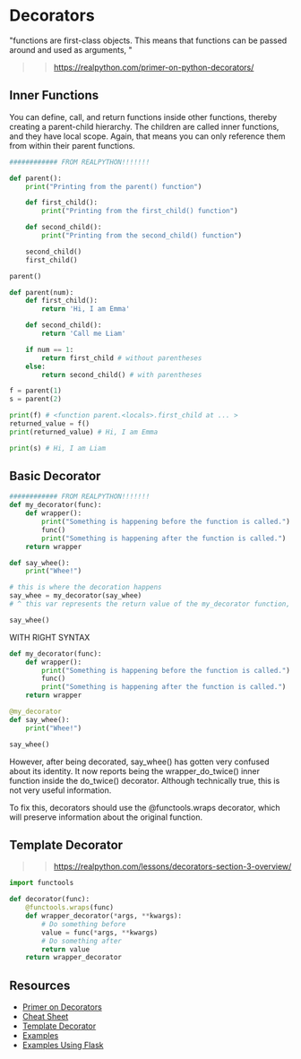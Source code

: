 # Decorators

"functions are first-class objects. This means that functions can be passed around and used as arguments, "

>>https://realpython.com/primer-on-python-decorators/

## Inner Functions

You can define, call, and return functions inside other functions, thereby creating a parent-child hierarchy. The children are called inner functions, and they have local scope. Again, that means you can only reference them from within their parent functions.

```python
############ FROM REALPYTHON!!!!!!!

def parent():
    print("Printing from the parent() function")

    def first_child():
        print("Printing from the first_child() function")

    def second_child():
        print("Printing from the second_child() function")

    second_child()
    first_child()

parent()
```


```python
def parent(num):
    def first_child():
        return 'Hi, I am Emma'

    def second_child():
        return 'Call me Liam'

    if num == 1:
        return first_child # without parentheses
    else:
        return second_child() # with parentheses

f = parent(1)
s = parent(2)

print(f) # <function parent.<locals>.first_child at ... >
returned_value = f()
print(returned_value) # Hi, I am Emma

print(s) # Hi, I am Liam
```

## Basic Decorator



```python
############ FROM REALPYTHON!!!!!!!
def my_decorator(func):
    def wrapper():
        print("Something is happening before the function is called.")
        func()
        print("Something is happening after the function is called.")
    return wrapper

def say_whee():
    print("Whee!")

# this is where the decoration happens
say_whee = my_decorator(say_whee)
# ^ this var represents the return value of the my_decorator function, which IS the wrapper function. That wrapper

say_whee()
```

WITH RIGHT SYNTAX

```python
def my_decorator(func):
    def wrapper():
        print("Something is happening before the function is called.")
        func()
        print("Something is happening after the function is called.")
    return wrapper

@my_decorator
def say_whee():
    print("Whee!")

say_whee()
```


However, after being decorated, say_whee() has gotten very confused about its identity. It now reports being the wrapper_do_twice() inner function inside the do_twice() decorator. Although technically true, this is not very useful information.

To fix this, decorators should use the @functools.wraps decorator, which will preserve information about the original function. 


## Template Decorator

>>https://realpython.com/lessons/decorators-section-3-overview/

```python
import functools

def decorator(func):
    @functools.wraps(func)
    def wrapper_decorator(*args, **kwargs):
        # Do something before
        value = func(*args, **kwargs)
        # Do something after
        return value
    return wrapper_decorator
```


## Resources

* [Primer on Decorators](https://realpython.com/primer-on-python-decorators/)
* [Cheat Sheet](https://static.realpython.com/decorators-cheatsheet.pdf?__s=s3czi062ac69nqnzmfws)
* [Template Decorator](https://realpython.com/lessons/decorators-section-3-overview/)
* [Examples](https://github.com/realpython/materials/blob/master/primer-on-python-decorators/examples.py)
* [Examples Using Flask](https://github.com/realpython/materials/blob/master/primer-on-python-decorators/decorators_flask.py)
